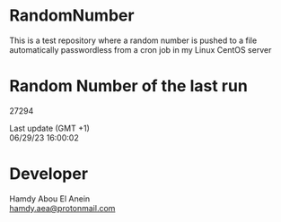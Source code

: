 # RandomNumber    
This is a test repository where a random number is pushed to a file automatically passwordless from a cron job in my Linux CentOS server    
# Random Number of the last run   
27294
      
Last update (GMT +1)    
06/29/23 16:00:02
# Developer    
Hamdy Abou El Anein   
hamdy.aea@protonmail.com
